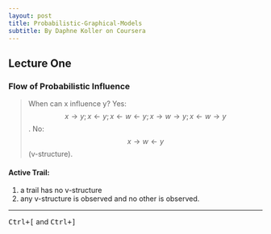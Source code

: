 ```yaml
---
layout: post
title: Probabilistic-Graphical-Models
subtitle: By Daphne Koller on Coursera
---
```



<script type="text/javascript" src="http://cdn.mathjax.org/mathjax/latest/MathJax.js?config=default"></script>
## Lecture One

### Flow of Probabilistic Influence

>When can x influence y?
>Yes: $$ x \rightarrow y; x \leftarrow y; x \leftarrow w \leftarrow y; x \rightarrow w \rightarrow y; x \leftarrow w \rightarrow y $$.
>No: $$ x \rightarrow w \leftarrow y$$ (v-structure).

#### Active Trail: 
1. a trail has no v-structure
2. any v-structure is observed and no other is observed.

---
<kbd>Ctrl+[</kbd> and <kbd>Ctrl+]</kbd>
